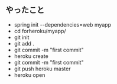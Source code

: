 ## やったこと
 * spring init --dependencies=web myapp
 *  cd forheroku/myapp/
 *  git init
 *  git add .
 *  git commit -m "first commit"
 *  heroku create
 *  git commit -m "first commit"
 *  git push heroku master
 *  heroku open

